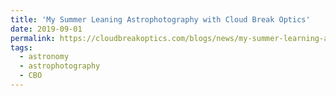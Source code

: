 ```yaml
---
title: 'My Summer Leaning Astrophotography with Cloud Break Optics'
date: 2019-09-01
permalink: https://cloudbreakoptics.com/blogs/news/my-summer-learning-ap-with-cloud-break-optics
tags:
  - astronomy
  - astrophotography
  - CBO
---
```

